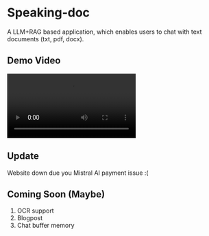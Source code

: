 # Speaking-doc
A LLM+RAG based application, which enables users to chat with text documents (txt, pdf, docx).

## Demo Video 
![Video](https://github.com/Avenger-py/Speaking-doc/blob/main/assets/streamlit-app-2024-03-25-22-03-22.mp4)

## Update
Website down due you Mistral AI payment issue :(

## Coming Soon (Maybe) ##
1. OCR support
2. Blogpost
3. Chat buffer memory
